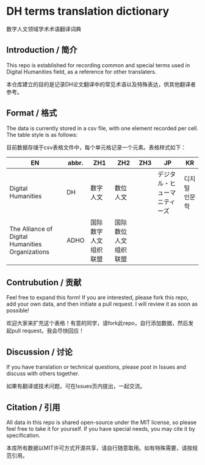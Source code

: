 # DH terms translation dictionary
数字人文领域学术术语翻译词典

## Introduction / 简介
This repo is established for recording common and special terms used in Digital Humanities field, as a reference for other translaters. 

本仓库建立的目的是记录DH论文翻译中的常见术语以及特殊表达，供其他翻译者参考。



## Format / 格式

The data is currently stored in a csv file, with one element recorded per cell. The table style is as follows:

目前数据存储于csv表格文件中，每个单元格记录一个元素。表格样式如下：



| EN                                               | abbr. | ZH1                  | ZH2                  | ZH3  |  JP                          | KR            |
| ------------------------------------------------ | ----- | -------------------- | -------------------- | ---- | ---------------------------- | ------------- |
| Digital Humanities                               | DH    | 数字人文             | 数位人文             |      | デジタル・ヒューマニティーズ | 디지털 인문학 |
| The Alliance of Digital Humanities Organizations | ADHO  | 国际数字人文组织联盟 | 国际数位人文组织联盟 |      |                              |               |



## Contrubution / 贡献

Feel free to expand this form! If you are interested, please fork this repo, add your own data, and then initiate a pull request. I will review it as soon as possible!

欢迎大家来扩充这个表格！有意的同学，请fork此repo，自行添加数据，然后发起pull request。我会尽快回应！



## Discussion / 讨论

If you have translation or technical questions, please post in Issues and discuss with others together. 

如果有翻译或技术问题，可在Issues页内提出，一起交流。 



## Citation / 引用 

All data in this repo is shared open-source under the MIT license, so please feel free to take it for yourself. If you have special needs, you may cite it by specification.

本库所有数据以MIT许可方式开源共享，请自行随意取用。如有特殊需要，请按规范引用。
